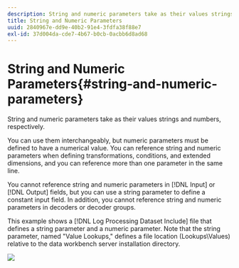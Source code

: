 ```yaml
---
description: String and numeric parameters take as their values strings and numbers, respectively.
title: String and Numeric Parameters
uuid: 2840967e-dd9e-40b2-91e4-3fdfa38f88e7
exl-id: 37d004da-cde7-4b67-b0cb-0acbb6d8ad68
---
```

# String and Numeric Parameters{#string-and-numeric-parameters}

String and numeric parameters take as their values strings and numbers, respectively.

You can use them interchangeably, but numeric parameters must be defined to have a numerical value. You can reference string and numeric parameters when defining transformations, conditions, and extended dimensions, and you can reference more than one parameter in the same line.

You cannot reference string and numeric parameters in [!DNL Input] or [!DNL Output] fields, but you can use a string parameter to define a constant input field. In addition, you cannot reference string and numeric parameters in decoders or decoder groups.

This example shows a [!DNL Log Processing Dataset Include] file that defines a string parameter and a numeric parameter. Note that the string parameter, named "Value Lookups," defines a file location (Lookups\Values) relative to the data workbench server installation directory.

![](assets/cfg_Parameters_StringNumeric.png)
